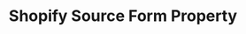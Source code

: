 ---
# -------------------------- #
#     USING THIS TEMPLATE    #
# -------------------------- #

## NEED HELP USING THIS TEMPLATE? SEE:
## https://docs-about-stitch-docs.netlify.com/reference/connect-templates/destination-form-property/
## FOR INSTRUCTIONS & REFERENCE INFO


type: "connect"
content-type: "api-form"
form-type: "source"
key: "source-form-properties-shopify-object"

title: "Shopify Source Form Property"
api-type: "shopify"
display-name: "Shopify"

source-type: "saas"
docs-name: "shopify"

description: ""

object-attributes:
  # - name: "date_window_size"
  #   type: "string"
  #   required: false
  #   description: ""
  #   value: ""

  - name: "shop"
    type: "string"
    required: true
    description: |
      The name of the {{ form-property.display-name }} shop.

      For example: If the shop URL was `stitch-data.shopify.com`, this value would be `stitch-data`.
    value: "stitch-data"
---